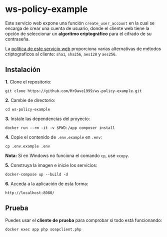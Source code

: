 # ws-policy-example

Este servicio web expone una función `create_user_account` en la cual se encarga de crear una cuenta de usuario, donde el cliente web tiene la opción de seleccionar un **algoritmo criptográfico** para el cifrado de su contraseña. 

La [política de este servicio web](https://github.com/MrDave1999/ws-policy-example/blob/main/public/user.wsdl#L17) proporciona varias alternativas de métodos criptograficos al cliente: `sha1`, `sha256`, `aes128` y `aes256`.

## Instalación

**1.** Clone el repositorio:
```
git clone https://github.com/MrDave1999/ws-policy-example.git
```
**2.** Cambie de directorio:
```
cd ws-policy-example
```
**3.** Instale las dependencias del proyecto:
```
docker run --rm -it -v $PWD:/app composer install
```
**4.** Copie el contenido de `.env.example` en `.env`:
```
cp .env.example .env
```
**Nota:** Si en Windows no funciona el comando `cp`, use `xcopy`.

**5.** Construya la imagen e inicie los servicios:
```
docker-compose up --build -d
```
**6.** Acceda a la aplicación de esta forma:
```
http://localhost:8080/
```

## Prueba

Puedes usar el **cliente de prueba** para comprobar si todo está funcionando:
```
docker exec app php soapclient.php
```
